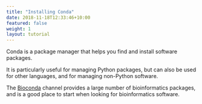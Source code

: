 ```yaml
---
title: "Installing Conda"
date: 2018-11-18T12:33:46+10:00
featured: false
weight: 1
layout: tutorial
---
```


Conda is a package manager that helps you find and install software packages.

It is particularly useful for managing Python packages, but can also be used for other languages, and for managing non-Python software.

The [Bioconda](https://bioconda.github.io/) channel provides a large number of bioinformatics packages, and is a good place to start when looking for bioinformatics software.